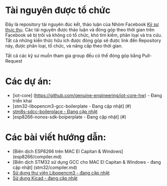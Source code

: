 # Tài nguyên được tổ chức
Đây là repository tài nguyên đúc kết, thảo luận của Nhóm Facebook [Kỹ sư thực thụ](https://www.facebook.com/groups/kysuthucthu). Các tài nguyên được thảo luận và đóng góp theo thời gian trên Facebook sẽ bị trôi và không có tổ chức, khó tìm kiếm, phân loại và tra cứu.
Tất cả những kiến thức hữu ích được đóng góp sẽ được link đến Repository này, được phân loại, tổ chức, và nâng cấp theo thời gian.

Tất cả các kỹ sư muốn tham gia group đều có thể đóng góp bằng Pull-Request

# Các dự án: 

- [iot-core] (https://github.com/genuine-engineering/iot-core-hw) - Đang triển khai 
- [stm32-libopencm3-gcc-boilerplate - Đang cập nhật] (#)
- [stm8s-sdcc-boilerplace - Đang cập nhật](#)
- [esp8266-nonos-sdk-boiperplate - Đang cập nhật] (#)

# Các bài viết hướng dẫn:

- [Biên dịch ESP8266 trên MAC El Capitan & Windows] (esp8266/compiler.md)
- [Biên dịch STM32 sử dụng GCC cho MAC El Capitan & Windows - đang cập nhật] (stm32/compiler.md)
- [Sử dụng thư viện Libopencm3 - đang cập nhật](stm32/libopencm3.md)
- [Sử dụng Kicad - đang cập nhật](kicad/started.md)